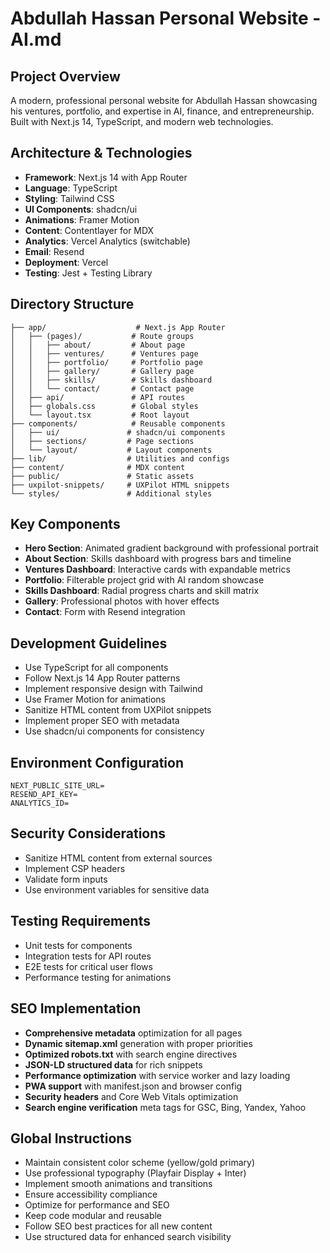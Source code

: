 # Abdullah Hassan Personal Website - AI.md

## Project Overview
A modern, professional personal website for Abdullah Hassan showcasing his ventures, portfolio, and expertise in AI, finance, and entrepreneurship. Built with Next.js 14, TypeScript, and modern web technologies.

## Architecture & Technologies
- **Framework**: Next.js 14 with App Router
- **Language**: TypeScript
- **Styling**: Tailwind CSS
- **UI Components**: shadcn/ui
- **Animations**: Framer Motion
- **Content**: Contentlayer for MDX
- **Analytics**: Vercel Analytics (switchable)
- **Email**: Resend
- **Deployment**: Vercel
- **Testing**: Jest + Testing Library

## Directory Structure
```
├── app/                    # Next.js App Router
│   ├── (pages)/           # Route groups
│   │   ├── about/         # About page
│   │   ├── ventures/      # Ventures page
│   │   ├── portfolio/     # Portfolio page
│   │   ├── gallery/       # Gallery page
│   │   ├── skills/        # Skills dashboard
│   │   └── contact/       # Contact page
│   ├── api/               # API routes
│   ├── globals.css        # Global styles
│   └── layout.tsx         # Root layout
├── components/            # Reusable components
│   ├── ui/               # shadcn/ui components
│   ├── sections/         # Page sections
│   └── layout/           # Layout components
├── lib/                  # Utilities and configs
├── content/              # MDX content
├── public/               # Static assets
├── uxpilot-snippets/     # UXPilot HTML snippets
└── styles/               # Additional styles
```

## Key Components
- **Hero Section**: Animated gradient background with professional portrait
- **About Section**: Skills dashboard with progress bars and timeline
- **Ventures Dashboard**: Interactive cards with expandable metrics
- **Portfolio**: Filterable project grid with AI random showcase
- **Skills Dashboard**: Radial progress charts and skill matrix
- **Gallery**: Professional photos with hover effects
- **Contact**: Form with Resend integration

## Development Guidelines
- Use TypeScript for all components
- Follow Next.js 14 App Router patterns
- Implement responsive design with Tailwind
- Use Framer Motion for animations
- Sanitize HTML content from UXPilot snippets
- Implement proper SEO with metadata
- Use shadcn/ui components for consistency

## Environment Configuration
```env
NEXT_PUBLIC_SITE_URL=
RESEND_API_KEY=
ANALYTICS_ID=
```

## Security Considerations
- Sanitize HTML content from external sources
- Implement CSP headers
- Validate form inputs
- Use environment variables for sensitive data

## Testing Requirements
- Unit tests for components
- Integration tests for API routes
- E2E tests for critical user flows
- Performance testing for animations

## SEO Implementation
- **Comprehensive metadata** optimization for all pages
- **Dynamic sitemap.xml** generation with proper priorities
- **Optimized robots.txt** with search engine directives
- **JSON-LD structured data** for rich snippets
- **Performance optimization** with service worker and lazy loading
- **PWA support** with manifest.json and browser config
- **Security headers** and Core Web Vitals optimization
- **Search engine verification** meta tags for GSC, Bing, Yandex, Yahoo

## Global Instructions
- Maintain consistent color scheme (yellow/gold primary)
- Use professional typography (Playfair Display + Inter)
- Implement smooth animations and transitions
- Ensure accessibility compliance
- Optimize for performance and SEO
- Keep code modular and reusable
- Follow SEO best practices for all new content
- Use structured data for enhanced search visibility

